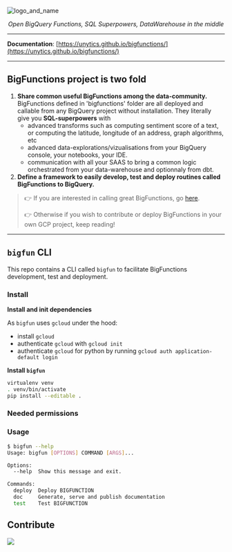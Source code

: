 ![logo_and_name](https://user-images.githubusercontent.com/111615732/186508787-6af04ed0-4750-4c49-926a-eacfd4a3dfbb.png)
<p align="center">
    <em>Open BigQuery Functions, SQL Superpowers, DataWarehouse in the middle</em>
</p>

---

**Documentation**: <a href="https://unytics.github.io/bigfunctions/" target="_blank">[https://unytics.github.io/bigfunctions/](https://unytics.github.io/bigfunctions/)</a>

---


## BigFunctions project is two fold


1. **Share common useful BigFunctions among the data-community.** <br>BigFunctions defined in 'bigfunctions' folder are all deployed and callable from any BigQuery project without installation. They literally give you **SQL-superpowers** with
    - advanced transforms such as computing sentiment score of a text, or computing the latitude, longitude of an address, graph algorithms, etc
    - advanced data-explorations/vizualisations from your BigQuery console, your notebooks, your IDE.
    - communication with all your SAAS to bring a common logic orchestrated from your data-warehouse and optionnaly from dbt.
2. **Define a framework to easily develop, test and deploy routines called BigFunctions to BigQuery.**



> 👉 If you are interested in calling great BigFunctions, go [here](https://unytics.github.io/bigfunctions/).
> 
> 👉 Otherwise if you wish to contribute or deploy BigFunctions in your own GCP project, keep reading!


---


## `bigfun` CLI

This repo contains a CLI called `bigfun` to facilitate BigFunctions development, test and deployment. 


### Install


**Install and init dependencies**

As `bigfun` uses `gcloud` under the hood: 

- install `gcloud`
- authenticate `gcloud` with `gcloud init`
- authenticate `gcloud` for python by running `gcloud auth application-default login`


**Install `bigfun`**

``` sh
virtualenv venv
. venv/bin/activate
pip install --editable .
```


### Needed permissions


### Usage

``` sh
$ bigfun --help
Usage: bigfun [OPTIONS] COMMAND [ARGS]...

Options:
  --help  Show this message and exit.

Commands:
  deploy  Deploy BIGFUNCTION
  doc     Generate, serve and publish documentation
  test    Test BIGFUNCTION
```


## Contribute

<a href="https://github.com/unytics/bigfunctions/graphs/contributors">
  <img src="https://contrib.rocks/image?repo=unytics/bigfunctions" />
</a>

